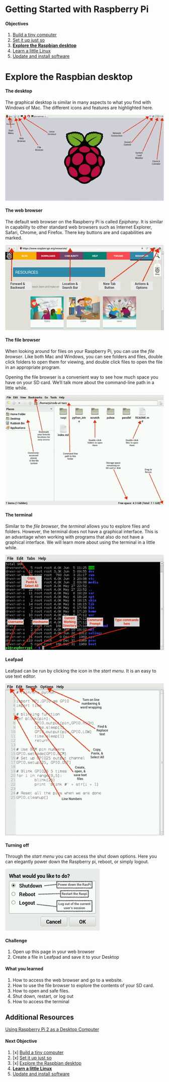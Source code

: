 Getting Started with Raspberry Pi
=================================

#### Objectives
1. [Build a tiny computer](01-build.md)
2. [Set it up just so](02-configuring.md)
3. **[Explore the Raspbian desktop](03-raspbian-desktop.md)**
4. [Learn a little Linux](04-linux-101.md)
5. [Update and install software](05-apt-get.md)

# Explore the Raspbian desktop


#### The desktop

The graphical desktop is similar in many aspects to what you find with Windows of Mac.  The different icons and features are highlighted here.

![Desktop](images/desktop.png)


#### The web browser

The default web browser on the Raspberry Pi is called *Epiphany*.  It is similar in capability to other standard web browsers such as Internet Explorer, Safari, Chrome, and Firefox. There key buttons are and capabilities are marked.

![Web browser](images/epiphany-browser.png)

#### The file browser

When looking around for files on your Raspberry Pi, you can use the *file browser*.  Like both Mac and Windows, you can see folders and files, double click folders to open them for viewing, and double click files to open the file in an appropriate program.

Opening the file browser is a convenient way to see how much space you have on your SD card.  We’ll talk more about the command-line path in a little while.

![File browser](images/file-browser.png)

#### The terminal

Similar to the *file browser*, the *terminal* allows you to explore files and folders.  However, the terminal does not have a graphical interface.  This is an advantage when working with programs that also do not have a graphical interface.  We will learn more about using the terminal in a little while.

![Terminal](images/terminal.png)

#### Leafpad

Leafpad can be run by clicking the icon in the *start menu*.  It is an easy to use text editor.

![Leadpad](images/leafpad.png)

#### Turning off

Through the *start menu* you can access the shut down options.  Here you can elegantly power down the Raspberry pi, reboot, or simply logout.

![Logout](images/logout.png)


#### Challenge

1. Open up this page in your web browser
2. Create a file in Leafpad and save it to your Desktop

#### What you learned

1. How to access the web browser and go to a website.
2. How to use the file browser to explore the contents of your SD card.
3. How to open and safe files.
2. Shut down, restart, or log out 
4. How to access the terminal



## Additional Resources

[Using Raspberry Pi 2 as a Desktop Computer](http://www.element14.com/community/docs/DOC-74513/l/can-the-raspberry-pi-2-replace-your-desktop-computer)

#### Next Objective
1. [x] [Build a tiny computer](01-build.md)
2. [x] [Set it up just so](02-configuring.md)
3. [x] [Explore the Raspbian desktop](03-raspbian-desktop.md)
4. **[Learn a little Linux](04-linux-101.md)**
5. [Update and install software](05-apt-get.md)


